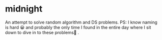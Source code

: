 # midnight

An attempt to solve random algorithm and DS problems. 
PS: I know naming is hard 😀 and probably the only time I found in the entire day where I sit down to dive in to these problems🥱 .
